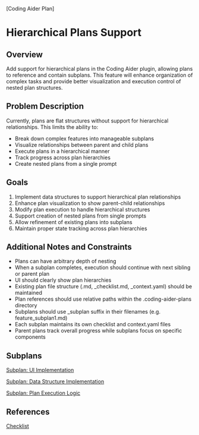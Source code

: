 [Coding Aider Plan]

# Hierarchical Plans Support

## Overview
Add support for hierarchical plans in the Coding Aider plugin, allowing plans to reference and contain subplans. This feature will enhance organization of complex tasks and provide better visualization and execution control of nested plan structures.

## Problem Description
Currently, plans are flat structures without support for hierarchical relationships. This limits the ability to:
- Break down complex features into manageable subplans
- Visualize relationships between parent and child plans
- Execute plans in a hierarchical manner
- Track progress across plan hierarchies
- Create nested plans from a single prompt

## Goals
1. Implement data structures to support hierarchical plan relationships
2. Enhance plan visualization to show parent-child relationships
3. Modify plan execution to handle hierarchical structures
4. Support creation of nested plans from single prompts
5. Allow refinement of existing plans into subplans
6. Maintain proper state tracking across plan hierarchies

## Additional Notes and Constraints
- Plans can have arbitrary depth of nesting
- When a subplan completes, execution should continue with next sibling or parent plan
- UI should clearly show plan hierarchies
- Existing plan file structure (.md, _checklist.md, _context.yaml) should be maintained
- Plan references should use relative paths within the .coding-aider-plans directory
- Subplans should use _subplan suffix in their filenames (e.g. feature_subplan1.md)
- Each subplan maintains its own checklist and context.yaml files
- Parent plans track overall progress while subplans focus on specific components

## Subplans

<!-- SUBPLAN:hierarchical_plans_ui -->
[Subplan: UI Implementation](hierarchical_plans_ui.md)
<!-- END_SUBPLAN -->

<!-- SUBPLAN:hierarchical_plans_data -->
[Subplan: Data Structure Implementation](hierarchical_plans_data.md)
<!-- END_SUBPLAN -->

<!-- SUBPLAN:hierarchical_plans_execution -->
[Subplan: Plan Execution Logic](hierarchical_plans_execution.md)
<!-- END_SUBPLAN -->

## References
[Checklist](hierarchical_plans_checklist.md)
